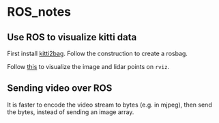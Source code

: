 # ROS_notes

## Use ROS to visualize kitti data

First install [kitti2bag](https://github.com/tomas789/kitti2bag).
Follow the construction to create a rosbag.

Follow [this](https://www.youtube.com/watch?v=e0r4uKK1zkk) to visualize the image and lidar points on `rviz`.

## Sending video over ROS

It is faster to encode the video stream to bytes (e.g. in mjpeg), then send the bytes, instead of sending an image array.
